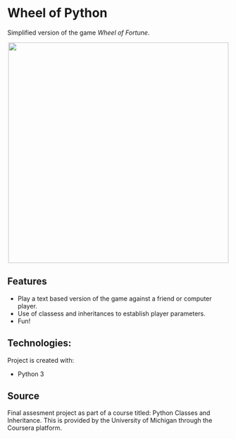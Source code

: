 # Wheel of Python

Simplified version of the game *Wheel of Fortune*. 

<p align="center">
  <img width="500" src="https://github.com/JonP-HN/Python-3-projects/blob/master/Wheel%20of%20Python/Player%20Prompt.PNG">
</p>

## Features
* Play a text based version of the game against a friend or computer player.
* Use of classess and inheritances to establish player parameters.
* Fun!

## Technologies:
Project is created with:
* Python 3

## Source
Final assesment project as part of a course titled: Python Classes and Inheritance. This is provided by the University of Michigan through the Coursera platform.

